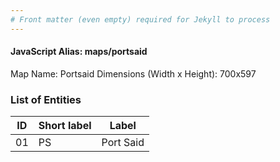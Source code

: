 ```yaml
---
# Front matter (even empty) required for Jekyll to process
---
```


#### JavaScript Alias: maps/portsaid

Map Name: Portsaid
Dimensions (Width x Height): 700x597





### List of Entities

ID | Short label | Label
---|---|---|
01|PS|Port Said

